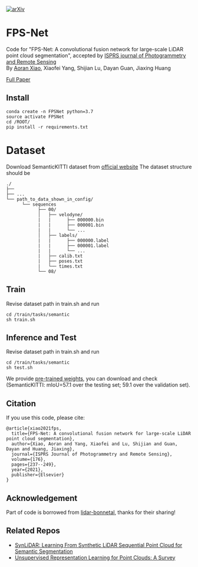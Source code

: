 [![arXiv](https://img.shields.io/badge/arXiv-2103.00738-b31b1b.svg)](https://arxiv.org/abs/2103.00738)
# FPS-Net
Code for "FPS-Net: A convolutional fusion network for large-scale LiDAR point cloud segmentation", accepted by [ISPRS journal of Photogrammetry and Remote Sensing](https://www.sciencedirect.com/science/article/abs/pii/S092427162100112X)  
By [Aoran Xiao](https://scholar.google.com/citations?user=yGKsEpAAAAAJ&hl=zh-EN), Xiaofei Yang, Shijian Lu, Dayan Guan, Jiaxing Huang  

[Full Paper](https://arxiv.org/pdf/2103.00738.pdf)

## Install
```
conda create -n FPSNet python=3.7
source activate FPSNet
cd /ROOT/
pip install -r requirements.txt
```

# Dataset
Download SemanticKITTI dataset from [official website](http://www.semantic-kitti.org/)
The dataset structure should be 
```
./
├── 
├── ...
└── path_to_data_shown_in_config/
      └── sequences
            ├── 00/           
            │   ├── velodyne/	
            |   |	   ├── 000000.bin
            |   |	   ├── 000001.bin
            |   |	   └── ...
            │   ├── labels/ 
            |   |      ├── 000000.label
            |   |      ├── 000001.label
            |   |      └── ...
            |   ├── calib.txt
            |   ├── poses.txt
            |   └── times.txt
            └── 08/
```

## Train
Revise dataset path in train.sh and run
```
cd /train/tasks/semantic
sh train.sh
```

## Inference and Test
Revise dataset path in train.sh and run
```
cd /train/tasks/semantic
sh test.sh
```
We provide [pre-trained weights](https://drive.google.com/file/d/11O89flPJis0eXwyZwZePNLOXVfY4LTsz/view?usp=share_link), you can download and check (SemanticKITTI: mIoU=57.1 over the testing set; 59.1 over the validation set).

## Citation
If you use this code, please cite:
```
@article{xiao2021fps,
  title={FPS-Net: A convolutional fusion network for large-scale LiDAR point cloud segmentation},
  author={Xiao, Aoran and Yang, Xiaofei and Lu, Shijian and Guan, Dayan and Huang, Jiaxing},
  journal={ISPRS Journal of Photogrammetry and Remote Sensing},
  volume={176},
  pages={237--249},
  year={2021},
  publisher={Elsevier}
}
```
## Acknowledgement
Part of code is borrowed from [lidar-bonnetal](https://github.com/PRBonn/lidar-bonnetal), thanks for their sharing!
## Related Repos
- [SynLiDAR: Learning From Synthetic LiDAR Sequential Point Cloud for Semantic Segmentation](https://github.com/xiaoaoran/SynLiDAR)
- [Unsupervised Representation Learning for Point Clouds: A Survey](https://github.com/xiaoaoran/3d_url_survey)
